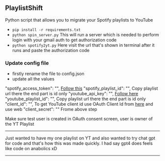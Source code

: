## PlaylistShift
Python script that allows you to migrate your Spotify playlists to YouTube

- `pip install -r requirements.txt`
- `python spin_server.py` This will run a server which is needed to perform login with your gmail auth to get authorization code
- `python spotify2yt.py` Here visit the url that's shown in terminal after it runs and paste the authorization code

### Update config file
- firstly rename the file to config.json
- update all the values

"spotify_access_token": "", [Follow this](https://developer.spotify.com/documentation/web-api)
"spotify_playlist_id": "", Copy playlist url there the end part is id only
"youtube_api_key": "", [Follow here](https://console.cloud.google.com/apis)
"youtube_playlist_id": "", Copy playlist url there the end part is id only
"client_id": "", To get YouTube client id use OAuth Client Id from [here](https://console.cloud.google.com/apis/credentials) and use web
"client_secret": "" Frome above step

Make sure test user is created in OAuth consent screen, user is owner of the YT Playlist

---------------------------

Just wanted to have my one playlist on YT and also wanted to try chat gpt for code and that's how this was made quickly. I had say gpt4 does feels like code on anabolics xD

---------------------------
